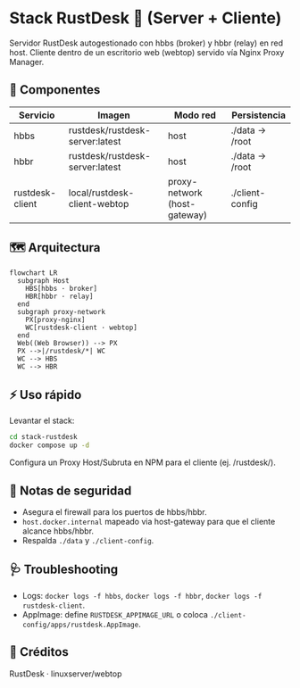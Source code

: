 # Stack RustDesk 🧰 (Server + Cliente)

Servidor RustDesk autogestionado con hbbs (broker) y hbbr (relay) en red host. Cliente dentro de un escritorio web (webtop) servido vía Nginx Proxy Manager.

## 🧩 Componentes
| Servicio | Imagen | Modo red | Persistencia |
|----------|--------|----------|--------------|
| hbbs     | rustdesk/rustdesk-server:latest | host | ./data -> /root |
| hbbr     | rustdesk/rustdesk-server:latest | host | ./data -> /root |
| rustdesk-client | local/rustdesk-client-webtop | proxy-network (host-gateway) | ./client-config |

## 🗺️ Arquitectura
```mermaid
flowchart LR
  subgraph Host
    HBS[hbbs · broker]
    HBR[hbbr · relay]
  end
  subgraph proxy-network
    PX[proxy-nginx]
    WC[rustdesk-client · webtop]
  end
  Web((Web Browser)) --> PX
  PX -->|/rustdesk/*| WC
  WC --> HBS
  WC --> HBR
```

## ⚡ Uso rápido
Levantar el stack:
```bash
cd stack-rustdesk
docker compose up -d
```
Configura un Proxy Host/Subruta en NPM para el cliente (ej. /rustdesk/).

## 🔐 Notas de seguridad
- Asegura el firewall para los puertos de hbbs/hbbr.
- `host.docker.internal` mapeado via host-gateway para que el cliente alcance hbbs/hbbr.
- Respalda `./data` y `./client-config`.

## 🩺 Troubleshooting
- Logs: `docker logs -f hbbs`, `docker logs -f hbbr`, `docker logs -f rustdesk-client`.
- AppImage: define `RUSTDESK_APPIMAGE_URL` o coloca `./client-config/apps/rustdesk.AppImage`.

## 🙏 Créditos
RustDesk · linuxserver/webtop
